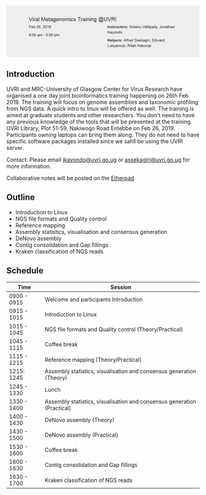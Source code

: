 
![alt text](assets/Capture.PNG?raw=true "header")


## **Introduction**

UVRI and MRC-University of Glasgow Center for Virus Research have organised a one day joint bioinformatics training happening on 26th Feb 2019. The training will focus on genome assemblies and taxonomic profiling from NGS data. A quick intro to linux will be offered as well.
The training is aimed at graduate students and other researchers. You don't need to have any previous knowledge of the tools that will be presented at the training.
UVRI Library, Plot 51-59, Nakiwogo Road Entebbe on Feb 26, 2019. Participants owning laptops can bring them along.
They do not need to have specific software packages installed since we sahll be using the UVRI server.

Contact: Please email <a href="jkayondo@uvri.go.ug">jkayondo@uvri.go.ug<a/> or <a href="assekagiri@uvri.go.ug">assekagiri@uvri.go.ug<a/> for more information.

Collaborative notes will be posted on the <a href="http://pad.software-carpentry.org/2019-02-19-uvri">Etherpad</a>


## **Outline**

* Introduction to Linux
* NGS file formats and Quality control
* Reference mapping
* Assembly statistics, visualisation and consensus generation
* DeNovo assembly
* Contig consolidation and Gap fillings
* Kraken classification of NGS reads

## **Schedule**

| Time  | Session|
| ------------- | ------------- |
|0900 - 0915 |     Welcome and participants Introduction|
|0915 - 1015 |     Introduction to Linux |
|1015 - 1045 |      NGS file formats and Quality control (Theory/Practical)
|1045 - 1115 |      Coffee break|
|1115 - 1215 |      Reference mapping (Theory/Practical)|
|1215: 1245 |     Assembly statistics, visualisation and consensus generation (Theory)|
|1245 - 1330 |      Lunch|
|1330 - 1400 |      Assembly statistics, visualisation and consensus generation (Practical)|
|1400 - 1430 |      DeNovo assembly (Theory)|
|1430 - 1500 |      DeNovo assembly (Practical)|
|1530 - 1600 |      Coffee break|
|1600 - 1630 |      Contig consolidation and Gap fillings|
|1630 - 1700 |      Kraken classification of NGS reads |
